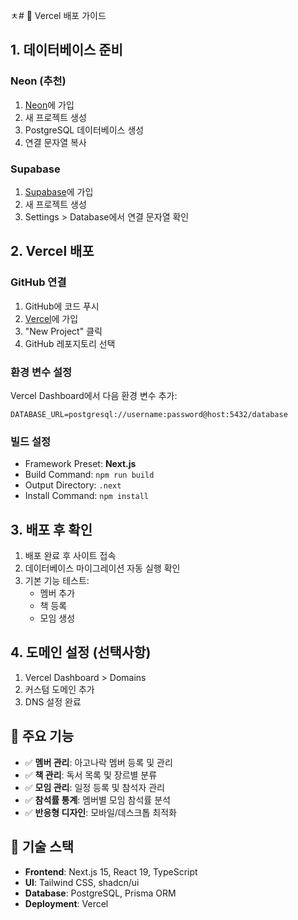 ㅊ# 🚀 Vercel 배포 가이드

## 1. 데이터베이스 준비

### Neon (추천)
1. [Neon](https://neon.tech/)에 가입
2. 새 프로젝트 생성
3. PostgreSQL 데이터베이스 생성
4. 연결 문자열 복사

### Supabase
1. [Supabase](https://supabase.com/)에 가입
2. 새 프로젝트 생성
3. Settings > Database에서 연결 문자열 확인

## 2. Vercel 배포

### GitHub 연결
1. GitHub에 코드 푸시
2. [Vercel](https://vercel.com/)에 가입
3. "New Project" 클릭
4. GitHub 레포지토리 선택

### 환경 변수 설정
Vercel Dashboard에서 다음 환경 변수 추가:

```
DATABASE_URL=postgresql://username:password@host:5432/database
```

### 빌드 설정
- Framework Preset: **Next.js**
- Build Command: `npm run build`
- Output Directory: `.next`
- Install Command: `npm install`

## 3. 배포 후 확인

1. 배포 완료 후 사이트 접속
2. 데이터베이스 마이그레이션 자동 실행 확인
3. 기본 기능 테스트:
   - 멤버 추가
   - 책 등록
   - 모임 생성

## 4. 도메인 설정 (선택사항)

1. Vercel Dashboard > Domains
2. 커스텀 도메인 추가
3. DNS 설정 완료

## 🎯 주요 기능

- ✅ **멤버 관리**: 아고나락 멤버 등록 및 관리
- ✅ **책 관리**: 독서 목록 및 장르별 분류
- ✅ **모임 관리**: 일정 등록 및 참석자 관리
- ✅ **참석률 통계**: 멤버별 모임 참석률 분석
- ✅ **반응형 디자인**: 모바일/데스크톱 최적화

## 🔧 기술 스택

- **Frontend**: Next.js 15, React 19, TypeScript
- **UI**: Tailwind CSS, shadcn/ui
- **Database**: PostgreSQL, Prisma ORM
- **Deployment**: Vercel
